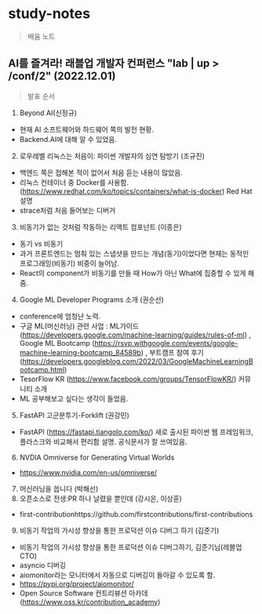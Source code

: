 # **study-notes**
> 배움 노트

## AI를 즐겨라! 래블업 개발자 컨퍼런스 "lab | up > /conf/2" (2022.12.01)

> 발표 순서
  1. Beyond AI(신정규)
  - 현재 AI 소프트웨어와 하드웨어 쪽의 발전 현황.
  - Backend.AI에 대해 알 수 있었음.
  2. 로우레벨 리눅스는 처음이: 파이썬 개발자의 심연 탐방기 (조규진)
  - 백엔드 쪽은 접해본 적이 없어서 처음 듣는 내용이 많았음.
  - 리눅스 컨테이너 중 Docker를 사용함. (https://www.redhat.com/ko/topics/containers/what-is-docker) Red Hat 설명
  - strace처럼 처음 들어보는 디버거
  3. 비동기가 없는 것처럼 작동하는 리액트 컴포넌트 (이종은)
  - 동기 vs 비동기
  - 과거 프론트엔드는 멈춰 있는 스냅샷을 만드는 개념(동기)이었다면 현재는 동적인 프로그래밍(비동기) 비중이 늘어남.
  - React의 component가 비동기를 만들 때 How가 아닌 What에 집중할 수 있게 해줌.
  4. Google ML Developer Programs 소개 (권순선)
  - conference에 엄청난 노력.
  - 구글 ML(머신러닝) 관련 사업 : ML가이드(https://developers.google.com/machine-learning/guides/rules-of-ml) , Google ML Bootcamp (https://rsvp.withgoogle.com/events/google-machine-learning-bootcamp_84589b) ,
    부트캠프 참여 후기(https://developers.googleblog.com/2022/03/GoogleMachineLearningBootcamp.html)
  - TesorFlow KR (https://www.facebook.com/groups/TensorFlowKR/) 커뮤니티 소개
  - ML 공부해보고 싶다는 생각이 들었음.
  5. FastAPI 고군분투기-Forklift (권강민)
  - FastAPI (https://fastapi.tiangolo.com/ko/) 새로 출시된 파이썬 웹 프레임워크, 플라스크와 비교해서 편리함 설명. 공식문서가 잘 쓰여있음.
  6. NVDIA Omniverse for Generating Virtual Worlds
  - https://www.nvidia.com/en-us/omniverse/
  7. 머신러닝을 씁니다 (박해선)
  8. 오픈소스로 전생:PR 하나 날렸을 뿐인데 (강시온, 이상훈)
  - first-contributionhttps://github.com/firstcontributions/first-contributions
  9. 비동기 작업의 가시성 향상을 통한 프로덕션 이슈 디버그 하기 (김준기)
  - 비동기 작업의 가시성 향상을 통한 프로덕션 이슈 디버그하기, 김준기님(레블업 CTO)
  - asyncio 디버깅
  - aiomonitor라는 모니터에서 자동으로 디버깅이 돌아갈 수 있도록 함.
  - https://pypi.org/project/aiomonitor/
  - Open Source Software 컨트리뷰션 아카데 (https://www.oss.kr/contribution_academy)
